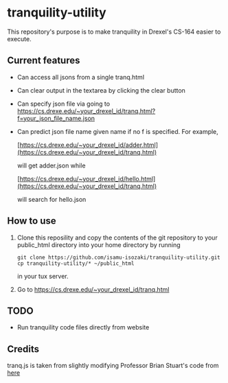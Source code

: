 # tranquility-utility

This repository's purpose is to make tranquility in Drexel's CS-164 easier to execute.

## Current features

- Can access all jsons from a single tranq.html

- Can clear output in the textarea by clicking the clear button

- Can specify json file via going to https://cs.drexe.edu/~your_drexel_id/tranq.html?f=your_json_file_name.json

- Can predict json file name given name if no f is specified. For example,
  
  [https://cs.drexe.edu/~your_drexel_id/adder.html](https://cs.drexe.edu/~your_drexel_id/tranq.html)
  
  will get adder.json while
  
  [https://cs.drexe.edu/~your_drexel_id/hello.html](https://cs.drexe.edu/~your_drexel_id/tranq.html)
  
  will search for hello.json

## How to use

1. Clone this reposility and copy the contents of the git repository to your public_html directory into your home directory by running
   
   ```
   git clone https://github.com/isamu-isozaki/tranquility-utility.git
   cp tranquility-utility/* ~/public_html
   ```
   
   in your tux server.

2. Go to https://cs.drexe.edu/~your_drexel_id/tranq.html

## TODO

- Run tranquility code files directly from website

## Credits

tranq.js is taken from slightly modifying Professor Brian Stuart's code from [here](https://www.cs.drexel.edu/~bls96/tvm.js)
